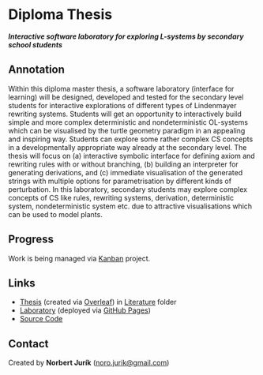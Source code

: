 # Diploma Thesis
***Interactive software laboratory for exploring L-systems by secondary school students***

## Annotation
Within this diploma master thesis, a software laboratory (interface for learning) will be designed, developed and tested for the secondary level students for interactive explorations of different types of Lindenmayer rewriting systems. Students will get an opportunity to interactively build simple and more complex deterministic and nondeterministic OL-systems which can be visualised by the turtle geometry paradigm in an appealing and inspiring way. Students can explore some rather complex CS concepts in a developmentally appropriate way already at the secondary level. The thesis will focus on (a) interactive symbolic interface for defining axiom and rewriting rules with or without branching, (b) building an interpreter for generating derivations, and (c) immediate visualisation of the generated strings with multiple options for parametrisation by different kinds of perturbation. In this laboratory, secondary students may explore complex concepts of CS like rules, rewriting systems, derivation, deterministic system, nondeterministic system etc. due to attractive visualisations which can be used to model plants.

## Progress
Work is being managed via [Kanban](https://github.com/NorbertJu/Diplomovka/projects/1) project.

## Links
- [Thesis](https://github.com/NorbertJu/Diplomovka/blob/main/literature/diplomova_praca.pdf) (created via [Overleaf](https://www.overleaf.com/read/sxrfdhvxptck))
in [Literature](https://github.com/NorbertJu/Diplomovka/tree/main/literature) folder
- [Laboratory](https://l-system-lab.github.io/) (deployed via [GitHub Pages](https://github.com/L-System-Lab/L-System-Lab.github.io))
- [Source Code](https://github.com/NorbertJu/Diplomovka/tree/main/laboratory)

## Contact
Created by **Norbert Jurík** (noro.jurik@gmail.com)

